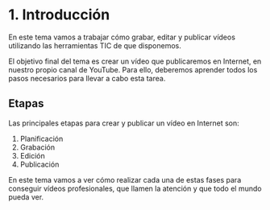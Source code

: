 # 1. Introducción

En este tema vamos a trabajar cómo grabar, editar y publicar vídeos utilizando las herramientas TIC de que disponemos.

El objetivo final del tema es crear un vídeo que publicaremos en Internet, en nuestro propio canal de YouTube. Para ello, deberemos aprender todos los pasos necesarios para llevar a cabo esta tarea.

## Etapas

Las principales etapas para crear y publicar un vídeo en Internet son:

1. Planificación
2. Grabación
3. Edición
4. Publicación

En este tema vamos a ver cómo realizar cada una de estas fases para conseguir vídeos profesionales, que llamen la atención y que todo el mundo pueda ver.
